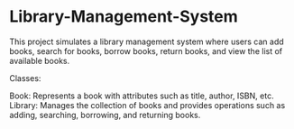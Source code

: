 # Library-Management-System
This project simulates a library management system where users can add books, search for books, borrow books, return books, and view the list of available books.

Classes:

Book: Represents a book with attributes such as title, author, ISBN, etc.
Library: Manages the collection of books and provides operations such as adding, searching, borrowing, and returning books.
